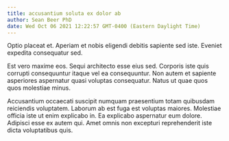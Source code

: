 ```yaml
---
title: accusantium soluta ex dolor ab
author: Sean Beer PhD
date: Wed Oct 06 2021 12:22:57 GMT-0400 (Eastern Daylight Time)
---
```

Optio placeat et. Aperiam et nobis eligendi debitis sapiente sed iste. Eveniet expedita consequatur sed.

 Est vero maxime eos. Sequi architecto esse eius sed. Corporis iste quis corrupti consequuntur itaque vel ea consequuntur. Non autem et sapiente asperiores aspernatur quasi voluptas consequatur. Natus ut quae quos quos molestiae minus.

 Accusantium occaecati suscipit numquam praesentium totam quibusdam reiciendis voluptatem. Laborum ab est fuga est voluptas maiores. Molestiae officia iste ut enim explicabo in. Ea explicabo aspernatur eum dolore. Adipisci esse ex autem qui. Amet omnis non excepturi reprehenderit iste dicta voluptatibus quis.